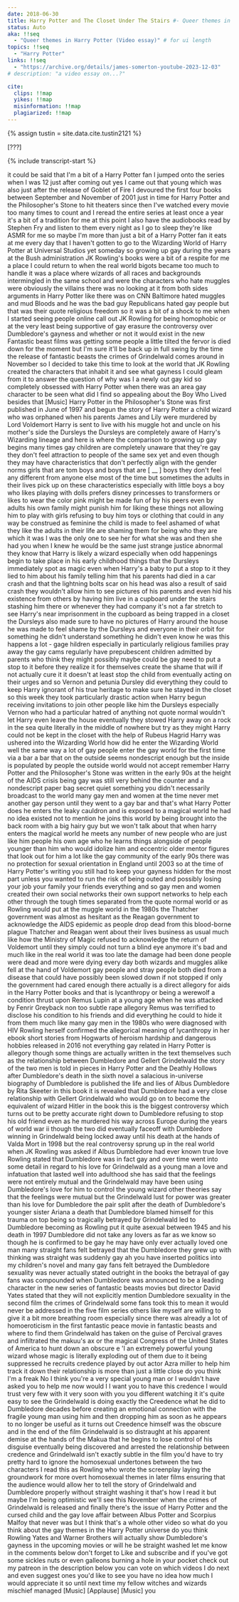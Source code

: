 ```yaml
---
date: 2018-06-30
title: Harry Potter and The Closet Under The Stairs #- Queer themes in Harry Potter (Video essay)
status: Auto
aka: !!seq
  - "Queer themes in Harry Potter (Video essay)" # for ui length
topics: !!seq
  - "Harry Potter"
links: !!seq
  - "https://archive.org/details/james-somerton-youtube-2023-12-03"
# description: "a video essay on...?"

cite:
  clips: !!map
  yikes: !!map
  misinformation: !!map
  plagiarized: !!map
---
```

{% assign tustin = site.data.cite.tustin2121 %}

<compare>
<credits class="desc">

[???]

</credits>
</compare>

{% include transcript-start %}

it could be said that I'm a bit of a Harry Potter fan I jumped onto the series
when I was 12 just after coming out yes I came out that young which was also
just after the release of Goblet of Fire I devoured the first four books between
September and November of 2001 just in time for Harry Potter and the
Philosopher's Stone to hit theaters since then I've watched every movie too many
times to count and I reread the entire series at least once a year it's a bit of
a tradition for me at this point I also have the audiobooks read by Stephen Fry
and listen to them every night as I go to sleep they're like ASMR for me so
maybe I'm more than just a bit of a Harry Potter fan it eats at me every day
that I haven't gotten to go to the Wizarding World of Harry Potter at Universal
Studios yet someday so growing up gay during the years at the Bush
administration JK Rowling's books were a bit of a respite for me a place I could
return to when the real world bigots became too much to handle it was a place
where wizards of all races and backgrounds intermingled in the same school and
were the characters who hate muggles were obviously the villains there was no
looking at it from both sides arguments in Harry Potter like there was on CNN
Baltimore hated muggles and mud Bloods and he was the bad guy Republicans hated
gay people but that was their quote religious freedom so it was a bit of a shock
to me when I started seeing people online call out JK Rowling for being
homophobic or at the very least being supportive of gay erasure the controversy
over Dumbledore's gayness and whether or not it would exist in the new Fantastic
beast films was getting some people a little tilted the fervor is died down for
the moment but I'm sure it'll be back up in full swing by the time the release
of fantastic beasts the crimes of Grindelwald comes around in November so I
decided to take this time to look at the world that JK Rowling created the
characters that inhabit it and see what gayness I could gleam from it to answer
the question of why was I a newly out gay kid so completely obsessed with Harry
Potter when there was an area gay character to be seen what did I find so
appealing about the Boy Who Lived besides that [Music] Harry Potter in the
Philosopher's Stone was first published in June of 1997 and begun the story of
Harry Potter a child wizard who was orphaned when his parents James and Lily
were murdered by Lord Voldemort Harry is sent to live with his muggle hot and
uncle on his mother's side the Dursleys the Dursleys are completely aware of
Harry's Wizarding lineage and here is where the comparison to growing up gay
begins many times gay children are completely unaware that they're gay they
don't feel attraction to people of the same sex yet and even though they may
have characteristics that don't perfectly align with the gender norms girls that
are tom boys and boys that are [ __ ] boys they don't feel any different from
anyone else most of the time but sometimes the adults in their lives pick up on
these characteristics especially with little boys a boy who likes playing with
dolls prefers disney princesses to transformers or likes to wear the color pink
might be made fun of by his peers even by adults his own family might punish him
for liking these things not allowing him to play with girls refusing to buy him
toys or clothing that could in any way be construed as feminine the child is
made to feel ashamed of what they like the adults in their life are shaming them
for being who they are which it was I was the only one to see her for what she
was and then she had you when I knew he would be the same just strange justice
abnormal they know that Harry is likely a wizard especially when odd happenings
begin to take place in his early childhood things that the Dursleys immediately
spot as magic even when Harry's a baby to put a stop to it they lied to him
about his family telling him that his parents had died in a car crash and that
the lightning bolts scar on his head was also a result of said crash they
wouldn't allow him to see pictures of his parents and even hid his existence
from others by having him live in a cupboard under the stairs stashing him there
or whenever they had company it's not a far stretch to see Harry's near
imprisonment in the cupboard as being trapped in a closet the Dursleys also made
sure to have no pictures of Harry around the house he was made to feel shame by
the Dursleys and everyone in their orbit for something he didn't understand
something he didn't even know he was this happens a lot - gage hildren
especially in particularly religious families pray away the gay cams regularly
have prepubescent children admitted by parents who think they might possibly
maybe could be gay need to put a stop to it before they realize it for
themselves create the shame that will if not actually cure it it doesn't at
least stop the child from eventually acting on their urges and so Vernon and
petunia Dursley did everything they could to keep Harry ignorant of his true
heritage to make sure he stayed in the closet so this week they took
particularly drastic action when Harry begun receiving invitations to join other
people like him the Dursleys especially Vernon who had a particular hatred of
anything not quote normal wouldn't let Harry even leave the house eventually
they stowed Harry away on a rock in the sea quite literally in the middle of
nowhere but try as they might Harry could not be kept in the closet with the
help of Rubeus Hagrid Harry was ushered into the Wizarding World how did he
enter the Wizarding World well the same way a lot of gay people enter the gay
world for the first time via a bar a bar that on the outside seems nondescript
enough but the inside is populated by people the outside world would not accept
remember Harry Potter and the Philosopher's Stone was written in the early 90s
at the height of the AIDS crisis being gay was still very behind the counter and
a nondescript paper bag secret quiet something you didn't necessarily broadcast
to the world many gay men and women at the time never met another gay person
until they went to a gay bar and that's what Harry Potter does he enters the
leaky cauldron and is exposed to a magical world he had no idea existed not to
mention he joins this world by being brought into the back room with a big hairy
guy but we won't talk about that when harry enters the magical world he meets
any number of new people who are just like him people his own age who he learns
things alongside of people younger than him who would idolize him and eccentric
older mentor figures that look out for him a lot like the gay community of the
early 90s there was no protection for sexual orientation in England until 2003
so at the time of Harry Potter's writing you still had to keep your gayness
hidden for the most part unless you wanted to run the risk of being outed and
possibly losing your job your family your friends everything and so gay men and
women created their own social networks their own support networks to help each
other through the tough times separated from the quote normal world or as
Rowling would put at the muggle world in the 1980s the Thatcher government was
almost as hesitant as the Reagan government to acknowledge the AIDS epidemic as
people drop dead from this blood-borne plague Thatcher and Reagan went about
their lives business as usual much like how the Ministry of Magic refused to
acknowledge the return of Voldemort until they simply could not turn a blind eye
anymore it's bad and much like in the real world it was too late the damage had
been done people were dead and more were dying every day both wizards and
muggles alike fell at the hand of Voldemort gay people and stray people both
died from a disease that could have possibly been slowed down if not stopped if
only the government had cared enough there actually is a direct allegory for
aids in the Harry Potter books and that is lycanthropy or being a werewolf a
condition thrust upon Remus Lupin at a young age when he was attacked by Fenrir
Greyback non too subtle rape allegory Remus was terrified to disclose his
condition to his friends and did everything he could to hide it from them much
like many gay men in the 1980s who were diagnosed with HIV Rowling herself
confirmed the allegorical meaning of lycanthropy in her ebook short stories from
Hogwarts of heroism hardship and dangerous hobbies released in 2016 not
everything gay related in Harry Potter is allegory though some things are
actually written in the text themselves such as the relationship between
Dumbledore and Gellert Grindelwald the story of the two men is told in pieces in
Harry Potter and the Deathly Hollows after Dumbledore's death in the sixth novel
a salacious in-universe biography of Dumbledore is published the life and lies
of Albus Dumbledore by Rita Skeeter in this book it is revealed that Dumbledore
had a very close relationship with Gellert Grindelwald who would go on to become
the equivalent of wizard Hitler in the book this is the biggest controversy
which turns out to be pretty accurate right down to Dumbledore refusing to stop
his old friend even as he murdered his way across Europe during the years of
world war ii though the two did eventually faceoff with Dumbledore winning in
Grindelwald being locked away until his death at the hands of Valda Mort in 1998
but the real controversy sprung up in the real world when JK Rowling was asked
if Albus Dumbledore had ever known true love Rowling stated that Dumbledore was
in fact gay and over time went into some detail in regard to his love for
Grindelwald as a young man a love and infatuation that lasted well into
adulthood she has said that the feelings were not entirely mutual and the
Grindelwald may have been using Dumbledore's love for him to control the young
wizard other theories say that the feelings were mutual but the Grindelwald lust
for power was greater than his love for Dumbledore the pair split after the
death of Dumbledore's younger sister Ariana a death that Dumbledore blamed
himself for this trauma on top being so tragically betrayed by Grindelwald led
to Dumbledore becoming as Rowling put it quite asexual between 1945 and his
death in 1997 Dumbledore did not take any lovers as far as we know so though he
is confirmed to be gay he may have only ever actually loved one man many
straight fans felt betrayed that the Dumbledore they grew up with thinking was
straight was suddenly gay ah you have inserted politics into my children's novel
and many gay fans felt betrayed the Dumbledore sexuality was never actually
stated outright in the books the betrayal of gay fans was compounded when
Dumbledore was announced to be a leading character in the new series of
fantastic beasts movies but director David Yates stated that they will not
explicitly mention Dumbledore sexuality in the second film the crimes of
Grindelwald some fans took this to mean it would never be addressed in the five
film series others like myself are willing to give it a bit more breathing room
especially since there was already a lot of homoeroticism in the first fantastic
peace movie in fantastic beasts and where to find them Grindelwald has taken on
the guise of Percival graves and infiltrated the makuu's ax or the magical
Congress of the United States of America to hunt down an obscure e 'l an
extremely powerful young wizard whose magic is literally exploding out of them
due to it being suppressed he recruits credence played by out actor Azra miller
to help him track it down their relationship is more than just a little close do
you think I'm a freak No I think you're a very special young man or I wouldn't
have asked you to help me now would I I want you to have this credence I would
trust very few with it very soon with you you different watching it it's quite
easy to see the Grindelwald is doing exactly the Creedence what he did to
Dumbledore decades before creating an emotional connection with the fragile
young man using him and then dropping him as soon as he appears to no longer be
useful as it turns out Creedence himself was the obscure and in the end of the
film Grindelwald is so distraught at his apparent demise at the hands of the
Makua that he begins to lose control of his disguise eventually being discovered
and arrested the relationship between credence and Grindelwald isn't exactly
subtle in the film you'd have to try pretty hard to ignore the homosexual
undertones between the two characters I read this as Rowling who wrote the
screenplay laying the groundwork for more overt homosexual themes in later films
ensuring that the audience would allow her to tell the story of Grindelwald and
Dumbledore properly without straight washing it that's how I read it but maybe
I'm being optimistic we'll see this November when the crimes of Grindelwald is
released and finally there's the issue of Harry Potter and the cursed child and
the gay love affair between Albus Potter and Scorpius Malfoy that never was but
I think that's a whole other video so what do you think about the gay themes in
the Harry Potter universe do you think Rowling Yates and Warner Brothers will
actually show Dumbledore's gayness in the upcoming movies or will he be straight
washed let me know in the comments below don't forget to Like and subscribe and
if you've got some sickles nuts or even galleons burning a hole in your pocket
check out my patreon in the description below you can vote on which videos I do
next and even suggest ones you'd like to see you have no idea how much I would
appreciate it so until next time my fellow witches and wizards mischief managed
[Music] [Applause] [Music] you